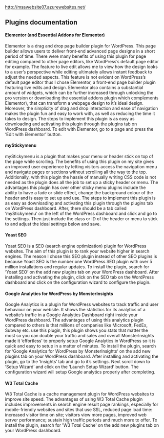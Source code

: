 http://msawebsite07.azurewebsites.net/

## Plugins documentation

#### Elementor (and Essential Addons for Elementor) 
Elementor is a drag and drop page builder plugin for WordPress. This page builder allows users to deliver front-end advanced page designs in a short period of time. There were many benefits of using this plugin for page editing compared to other page editors, like WordPress’s default page editor for example. The feature to live edit allows me to view how the design looks to a user’s perspective while editing ultimately allows instant feedback to adjust the needed aspects. This feature is not evident on WordPress’s default page editor thus I chose Elementor, a front-end page builder plugin featuring live edits and design. Elementor also contains a substantial amount of widgets, which can be further increased through unlocking the pro version or downloading the essential addons plugin which complements Elementor), that can transform a webpage design to it’s ideal design. Moreover, the simplicity of drag and drop interaction and ease of navigation makes the plugin fun and easy to work with, as well as reducing the time it takes to design. The steps to implement this plugin is as easy as downloading and activating this plugin through the plugins tab on WordPress dashboard. To edit with Elementor, go to a page and press the ‘Edit with Elementor’ button. 

#### myStickymenu
myStickymenu is a plugin that makes your menu or header stick on top of the page while scrolling. The benefits of using this plugin on my site gives an improved user experience by letting visitors access the navigation menu and navigate pages or sections without scrolling all the way to the top. Additionally, with this plugin the hassle of manually writing CSS code is not needed as the plugin does all the job to set up a sticky header or menu. The advantages this plugin has over other sticky menu plugins include the ability to have a fade or slide effect, change the background colour of the header and is easy to set up and use. The steps to implement this plugin is as easy as downloading and activating this plugin through the plugins tab on WordPress dashboard. After, there should be a tab called ‘myStickymenu’ on the left of the WordPress dashboard and click and go to the settings. Then just include the class or ID of the header or menu to stick to and adjust the ideal settings below and save.

#### Yoast SEO
Yoast SEO is a SEO (search engine optimization) plugin for WordPress websites. The aim of this plugin is to rank your website higher in search engines. The reason I chose this SEO plugin instead of other SEO plugins is because Yoast SEO is the number one WordPress SEO plugin with over 5 million installations and regular updates. To install the plugin, search for ‘Yoast SEO’ on the add new plugins tab on your WordPress dashboard. After installing and activating the plugin, click on the SEO tab on the WordPress dashboard and click on the configuration wizard to configure the plugin.

#### Google Analytics for WordPress by MonsterInsights
Google Analytics is a plugin for WordPress websites to track traffic and user behaviour on your website. It shows the statistics  for its analytics of a website’s traffic in a Google Analytics Dashboard right inside your WordPress dashboard. The advantages of using this analytics plugin compared to others is that millions of companies like Microsoft, FedEx, Subway etc. use this plugin, this plugin shows you stats that matter the most so you can double your traffic and sales and overall MonsterInsights made it ‘effortless’ to properly setup Google Analytics in WordPress so it is quick and easy to setup in a matter of minutes. To install the plugin, search for ‘Google Analytics for WordPress by MonsterInsights’ on the add new plugins tab on your WordPress dashboard. After installing and activating the plugin, go to the ‘Insights’ tab and go to it’s settings. Next scroll down to ‘Setup Wizard’ and click on the ‘Launch Setup Wizard’ button. The configuration wizard will setup Google analytics properly after completing.

#### W3 Total Cache
W3 Total Cache is a cache management plugin for WordPress websites to improve site speed. The advantages of using W3 Total Cache plugin includes improvements in search engine result page rankings, especially for mobile-friendly websites and sites that use SSL, reduced page load time: increased visitor time on site; visitors view more pages, improved web server performance; sustain high traffic periods and much more to offer. To install the plugin, search for 'W3 Total Cache' on the add new plugins tab on your WordPress dashboard.
